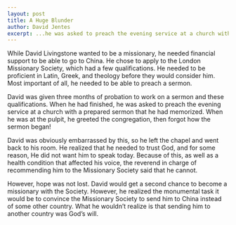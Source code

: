 ```yaml
---
layout: post
title: A Huge Blunder
author: David Jentes
excerpt: ...he was asked to preach the evening service at a church with a prepared sermon that he had memorized. When he was at the pulpit, he greeted the congregation, then forgot how the sermon began!
---
```


While David Livingstone wanted to be a missionary, he needed financial support to be able to go to China. He chose to apply to the London Missionary Society, which had a few qualifications. He needed to be proficient in Latin, Greek, and theology before they would consider him. Most important of all, he needed to be able to preach a sermon.

David was given three months of probation to work on a sermon and these qualifications. When he had finished, he was asked to preach the evening service at a church with a prepared sermon that he had memorized. When he was at the pulpit, he greeted the congregation, then forgot how the sermon began!

David was obviously embarrassed by this, so he left the chapel and went back to his room. He realized that he needed to trust God, and for some reason, He did not want him to speak today. Because of this, as well as a health condition that affected his voice, the reverend in charge of recommending him to the Missionary Society said that he cannot.

However, hope was not lost. David would get a second chance to become a missionary with the Society. However, he realized the monumental task it would be to convince the Missionary Society to send him to China instead of some other country. What he wouldn’t realize is that sending him to another country was God’s will.